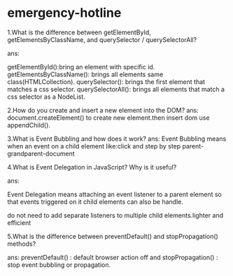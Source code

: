 # emergency-hotline

1.What is the difference between getElementById, getElementsByClassName, and querySelector / querySelectorAll?

ans:

getElementById():bring an element with specific id.
getElementsByClassName(): brings all elements same class(HTMLCollection).
querySelector(): brings the first element that matches a css selector.
querySelectorAll(): brings all elements that match a css selector as a NodeList.

2.How do you create and insert a new element into the DOM?
ans:  
 document.createElement() to create new element.then insert dom use appendChild().

3.What is Event Bubbling and how does it work?
ans:
Event Bubbling means when an event on a child element
like:click and step by step parent-grandparent-document

4.What is Event Delegation in JavaScript? Why is it useful?

ans:

Event Delegation means attaching  an event listener to a parent element so that events triggered on it child elements can also be handle.

do not need to add separate listeners to multiple child elements.lighter and efficient

5.What is the difference between preventDefault() and stopPropagation() methods?

ans: preventDefault() : default browser action off and
stopPropagation() : stop event bubbling or propagation.
